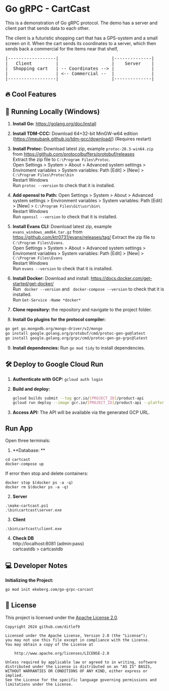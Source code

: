 
# Go gRPC - CartCast

This is a demonstration of Go gRPC protocol. 
The demo has a server and client part that sends data to each other.

The client is a futuristic shopping cart that has a GPS-system and a small screen on it.
When the cart sends its coordinates to a server, which then sends back a commercial for
the items near that shelf, 


<pre>
|------------------|                    |--------------|
|   Client         |                    |    Server    |
|  Shopping cart   | -- Coordinates --> |              |
|                  | <-- Commercial --  |              |
|------------------|                    |--------------|
</pre>


## 🔥 Cool Features


## 🚀 Running Locally (Windows)

1. **Install Go:** https://golang.org/doc/install

2. **Install TDM-CCC:** Download 64+32-bit MinGW-w64 edition (https://jmeubank.github.io/tdm-gcc/download/) (Requires restart)

3. **Install Protoc:** Download latest zip, example `protoc-28.3-win64.zip` from https://github.com/protocolbuffers/protobuf/releases<br>
   Extract the zip file to `C:\Program Files\Protoc`.<br>
   Open Settings > System > About > Advanced system settings > Enviroment variables > 
   System variables: Path [Edit] > [New] > `C:\Program Files\Protoc\bin`<br>
   Restart Windows<br>
   Run `protoc --version` to check that it is installed.

4. **Add openssl to Path:**
   Open Settings > System > About > Advanced system settings > Environment variables >
   System variables: Path [Edit] > [New] > `C:\Program Files\Git\usr\bin\`<br>
   Restart Windows<br>
   Run `openssl --version` to check that it is installed.

5. **Install Evans CLI:** Download latest zip, example `evans_windows_amd64.tar.gz` from https://github.com/ktr0731/evans/releases/tag/
   Extract the zip file to `C:\Program Files\Evans`.<br>
   Open Settings > System > About > Advanced system settings > Enviroment variables >
   System variables: Path [Edit] > [New] > `C:\Program Files\Evans`<br>
   Restart Windows<br>
   Run `evans --version` to check that it is installed.

6. **Install Docker:** Download and install: https://docs.docker.com/get-started/get-docker/<br>
   Run ` docker --version` and ` docker-compose --version` to check that it is installed.<br>
   Run `Get-Service -Name *docker*`

7. **Clone repository:** the repository and navigate to the project folder.

8. **Install Go plugins for the protocol compiler:**
```bash
go get go.mongodb.org/mongo-driver/v2/mongo
go install google.golang.org/protobuf/cmd/protoc-gen-go@latest
go install google.golang.org/grpc/cmd/protoc-gen-go-grpc@latest
```

9. **Install dependencies:** Run `go mod tidy` to install dependencies.


## 🛠️ Deploy to Google Cloud Run

1. **Authenticate with GCP:** `gcloud auth login`
2. **Build and deploy:**
    ```bash
    gcloud builds submit --tag gcr.io/[PROJECT_ID]/product-api
    gcloud run deploy --image gcr.io/[PROJECT_ID]/product-api --platform managed
    ```

3. **Access API:** The API will be available via the generated GCP URL.


## Run App

Open three terminals:

1. **Database: **<br>
```
cd cartcast
docker-compose up
```

If error then stop and delete containers:
```
docker stop $(docker ps -a -q)
docker rm $(docker ps -a -q)
```

2. **Server**<br>
```
.\make-cartcast.ps1
.\bin\cartcast\server.exe
```

3. **Client**<br>

```
.\bin\cartcast\client.exe
```

4. **Check DB**<br>
http://localhost:8081 (admin:pass)<br>
cartcastdb > cartcastdb

## 💻 Developer Notes

**Initializing the Project:**
```bash
go mod init ekeberg.com/go-grpc-carcast
```


## 📖 License

This project is licensed under the
[Apache License 2.0](https://www.apache.org/licenses/LICENSE-2.0).

```
Copyright 2024 github.com/ditlef9

Licensed under the Apache License, Version 2.0 (the "License");
you may not use this file except in compliance with the License.
You may obtain a copy of the License at

    http://www.apache.org/licenses/LICENSE-2.0

Unless required by applicable law or agreed to in writing, software
distributed under the License is distributed on an "AS IS" BASIS,
WITHOUT WARRANTIES OR CONDITIONS OF ANY KIND, either express or implied.
See the License for the specific language governing permissions and
limitations under the License.
```
